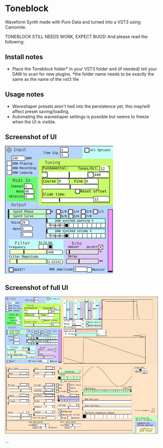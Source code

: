 # Toneblock
Waveform Synth made with Pure Data and turned into a VST3 using Camomile. 

TONEBLOCK STILL NEEDS WORK, EXPECT BUGS! 
And please read the following:

## Install notes
- Place the Toneblock folder* in your VST3 folder and (if needed) tell your DAW to scan for new plugins. 
  *the folder name needs to be exactly the same as the name of the vst3 file
  
## Usage notes
- Waveshaper presets aren't tied into the persistence yet, this may/will affect preset saving/loading.
- Automating the waveshaper settings is possible but seems to freeze when the UI is visible. 

## Screenshot of UI
![Toneblock_Small_Screenshot](/Resources/Toneblock_UI_2_Small.PNG?raw=true "Toneblock UI small")

## Screenshot of full UI
![Toneblock_Screenshot](/Resources/Toneblock_UI_2.PNG?raw=true "Toneblock UI")

...
